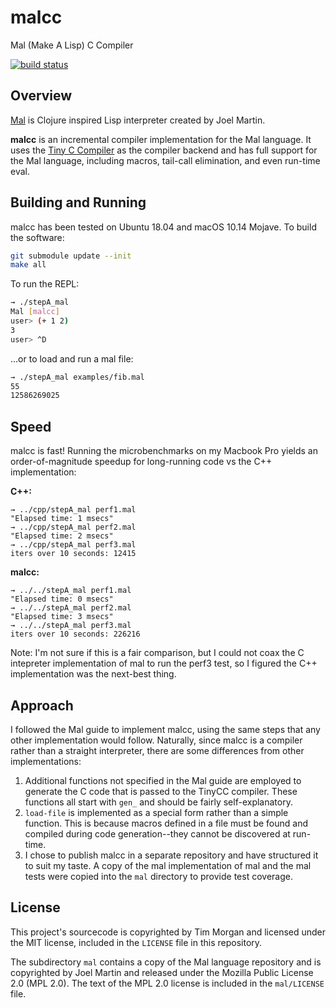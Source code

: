 # malcc

Mal (Make A Lisp) C Compiler

[![build status](https://builds.sr.ht/~tim/malcc.svg)](https://builds.sr.ht/~tim/malcc)

## Overview

[Mal](https://github.com/kanaka/mal) is Clojure inspired Lisp interpreter
created by Joel Martin.

**malcc** is an incremental compiler implementation for the Mal language.
It uses the [Tiny C Compiler](https://bellard.org/tcc/) as the compiler backend
and has full support for the Mal language, including macros, tail-call elimination,
and even run-time eval.

## Building and Running

malcc has been tested on Ubuntu 18.04 and macOS 10.14 Mojave. To build the
software:

```bash
git submodule update --init
make all
```

To run the REPL:

```bash
→ ./stepA_mal
Mal [malcc]
user> (+ 1 2)
3
user> ^D
```

...or to load and run a mal file:

```bash
→ ./stepA_mal examples/fib.mal
55
12586269025
```

## Speed

malcc is fast! Running the microbenchmarks on my Macbook Pro yields an
order-of-magnitude speedup for long-running code vs the C++ implementation:

**C++:**

```
→ ../cpp/stepA_mal perf1.mal
"Elapsed time: 1 msecs"
→ ../cpp/stepA_mal perf2.mal
"Elapsed time: 2 msecs"
→ ../cpp/stepA_mal perf3.mal
iters over 10 seconds: 12415
```

**malcc:**

```
→ ../../stepA_mal perf1.mal
"Elapsed time: 0 msecs"
→ ../../stepA_mal perf2.mal
"Elapsed time: 3 msecs"
→ ../../stepA_mal perf3.mal
iters over 10 seconds: 226216
```

Note: I'm not sure if this is a fair comparison, but I could not coax the C
intepreter implementation of mal to run the perf3 test, so I figured the C++
implementation was the next-best thing.

## Approach

I followed the Mal guide to implement malcc, using the same steps that any
other implementation would follow. Naturally, since malcc is a compiler
rather than a straight interpreter, there are some differences from other
implementations:

1. Additional functions not specified in the Mal guide are employed to
   generate the C code that is passed to the TinyCC compiler. These functions
   all start with `gen_` and should be fairly self-explanatory.
2. `load-file` is implemented as a special form rather than a simple function.
   This is because macros defined in a file must be found and compiled during
   code generation--they cannot be discovered at run-time.
3. I chose to publish malcc in a separate repository and have structured it to
   suit my taste. A copy of the mal implementation of mal and the mal tests
   were copied into the `mal` directory to provide test coverage.

## License

This project's sourcecode is copyrighted by Tim Morgan and licensed under the
MIT license, included in the `LICENSE` file in this repository.

The subdirectory `mal` contains a copy of the Mal language repository and is
copyrighted by Joel Martin and released under the Mozilla Public License 2.0
(MPL 2.0). The text of the MPL 2.0 license is included in the `mal/LICENSE`
file.
